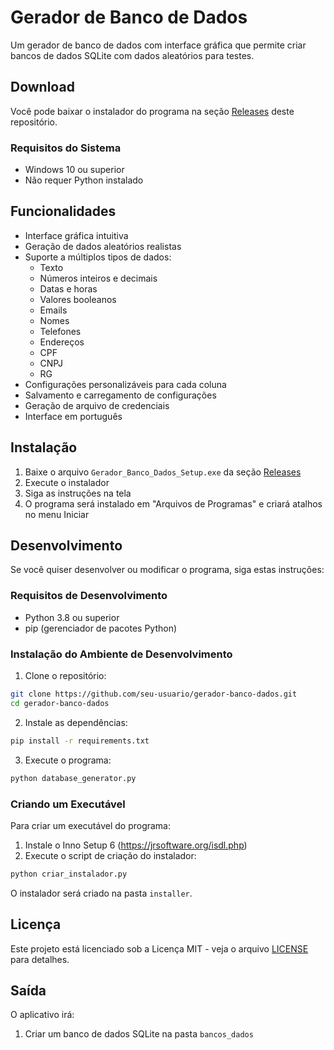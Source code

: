 # Gerador de Banco de Dados

Um gerador de banco de dados com interface gráfica que permite criar bancos de dados SQLite com dados aleatórios para testes.

## Download

Você pode baixar o instalador do programa na seção [Releases](https://github.com/seu-usuario/gerador-banco-dados/releases) deste repositório.

### Requisitos do Sistema
- Windows 10 ou superior
- Não requer Python instalado

## Funcionalidades

- Interface gráfica intuitiva
- Geração de dados aleatórios realistas
- Suporte a múltiplos tipos de dados:
  - Texto
  - Números inteiros e decimais
  - Datas e horas
  - Valores booleanos
  - Emails
  - Nomes
  - Telefones
  - Endereços
  - CPF
  - CNPJ
  - RG
- Configurações personalizáveis para cada coluna
- Salvamento e carregamento de configurações
- Geração de arquivo de credenciais
- Interface em português

## Instalação

1. Baixe o arquivo `Gerador_Banco_Dados_Setup.exe` da seção [Releases](https://github.com/seu-usuario/gerador-banco-dados/releases)
2. Execute o instalador
3. Siga as instruções na tela
4. O programa será instalado em "Arquivos de Programas" e criará atalhos no menu Iniciar

## Desenvolvimento

Se você quiser desenvolver ou modificar o programa, siga estas instruções:

### Requisitos de Desenvolvimento
- Python 3.8 ou superior
- pip (gerenciador de pacotes Python)

### Instalação do Ambiente de Desenvolvimento

1. Clone o repositório:
```bash
git clone https://github.com/seu-usuario/gerador-banco-dados.git
cd gerador-banco-dados
```

2. Instale as dependências:
```bash
pip install -r requirements.txt
```

3. Execute o programa:
```bash
python database_generator.py
```

### Criando um Executável

Para criar um executável do programa:

1. Instale o Inno Setup 6 (https://jrsoftware.org/isdl.php)
2. Execute o script de criação do instalador:
```bash
python criar_instalador.py
```

O instalador será criado na pasta `installer`.

## Licença

Este projeto está licenciado sob a Licença MIT - veja o arquivo [LICENSE](LICENSE) para detalhes.

## Saída

O aplicativo irá:
1. Criar um banco de dados SQLite na pasta `bancos_dados`